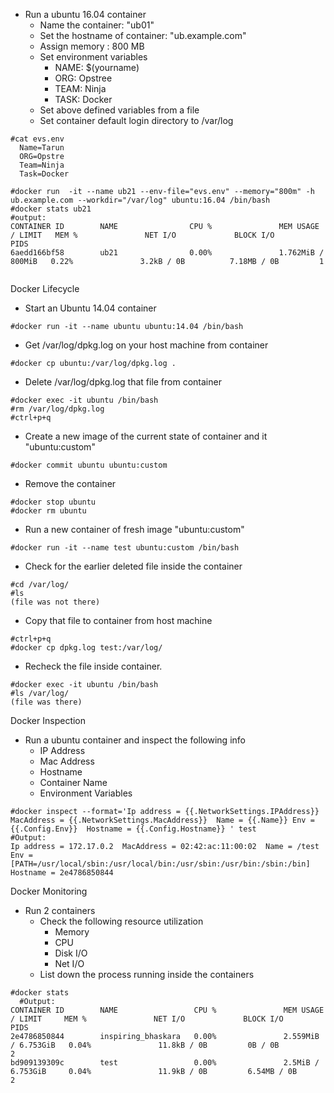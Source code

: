 - Run a ubuntu 16.04 container
  - Name the container: "ub01"
  - Set the hostname of container: "ub.example.com"
  - Assign memory : 800 MB
  - Set environment variables
      - NAME: $(yourname)
      - ORG: Opstree
      - TEAM: Ninja
      - TASK: Docker
  - Set above defined variables from a file
  - Set container default login directory to /var/log
  
``` 
#cat evs.env
  Name=Tarun
  ORG=Opstre
  Team=Ninja
  Task=Docker

#docker run  -it --name ub21 --env-file="evs.env" --memory="800m" -h ub.example.com --workdir="/var/log" ubuntu:16.04 /bin/bash
#docker stats ub21
#output:
CONTAINER ID        NAME                CPU %               MEM USAGE / LIMIT   MEM %               NET I/O             BLOCK I/O           PIDS
6aedd166bf58        ub21                0.00%               1.762MiB / 800MiB   0.22%               3.2kB / 0B          7.18MB / 0B         1


```


Docker Lifecycle

- Start an Ubuntu 14.04 container
```
#docker run -it --name ubuntu ubuntu:14.04 /bin/bash
```
- Get /var/log/dpkg.log on your host machine from container

```
#docker cp ubuntu:/var/log/dpkg.log .
```
- Delete /var/log/dpkg.log that file from container
```
#docker exec -it ubuntu /bin/bash
#rm /var/log/dpkg.log
#ctrl+p+q
```
- Create a new image of the current state of container and it "ubuntu:custom"
```
#docker commit ubuntu ubuntu:custom
```
- Remove the container
```
#docker stop ubuntu
#docker rm ubuntu
```
- Run a new container of fresh image "ubuntu:custom"
```
#docker run -it --name test ubuntu:custom /bin/bash
```
- Check for the earlier deleted file inside the container
```
#cd /var/log/
#ls
(file was not there)
```

- Copy that file to container from host machine
```
#ctrl+p+q
#docker cp dpkg.log test:/var/log/
```
- Recheck the file inside container.
```
#docker exec -it ubuntu /bin/bash
#ls /var/log/
(file was there)
```

Docker Inspection

- Run a ubuntu container and inspect the following info
  - IP Address
  - Mac Address
  - Hostname
  - Container Name
  - Environment Variables
```
#docker inspect --format='Ip address = {{.NetworkSettings.IPAddress}}  MacAddress = {{.NetworkSettings.MacAddress}}  Name = {{.Name}} Env = {{.Config.Env}}  Hostname = {{.Config.Hostname}} ' test
#Output:
Ip address = 172.17.0.2  MacAddress = 02:42:ac:11:00:02  Name = /test Env = [PATH=/usr/local/sbin:/usr/local/bin:/usr/sbin:/usr/bin:/sbin:/bin]  Hostname = 2e4786850844
```

Docker Monitoring 

- Run 2 containers 
  - Check the following resource utilization
      - Memory
      - CPU
      - Disk I/O
      - Net I/O
  - List down the process running inside the containers

```
#docker stats
  #Output:
CONTAINER ID        NAME                 CPU %               MEM USAGE / LIMIT     MEM %               NET I/O             BLOCK I/O           PIDS
2e4786850844        inspiring_bhaskara   0.00%               2.559MiB / 6.753GiB   0.04%               11.8kB / 0B         0B / 0B             2
bd909139309c        test                 0.00%               2.5MiB / 6.753GiB     0.04%               11.9kB / 0B         6.54MB / 0B         2
```
